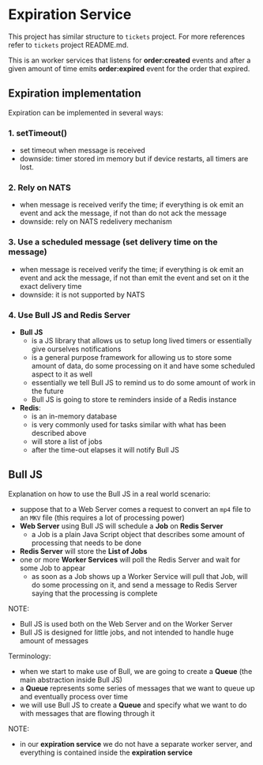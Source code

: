 # Expiration Service

This project has similar structure to `tickets` project. For more references refer to `tickets` project README.md.

This is an worker services that listens for **order:created** events and after a given amount of time emits **order:expired** event for the order that expired.

## Expiration implementation

Expiration can be implemented in several ways:

### 1. setTimeout()

- set timeout when message is received
- downside: timer stored im memory but if device restarts, all timers are lost.

### 2. Rely on NATS

- when message is received verify the time; if everything is ok emit an event and ack the message, if not than do not ack the message
- downside: rely on NATS redelivery mechanism

### 3. Use a scheduled message (set delivery time on the message)

- when message is received verify the time; if everything is ok emit an event and ack the message, if not than emit the event and set on it the exact delivery time
- downside: it is not supported by NATS

### 4. Use Bull JS and Redis Server

- **Bull JS**
  - is a JS library that allows us to setup long lived timers or essentially give ourselves notifications
  - is a general purpose framework for allowing us to store some amount of data, do some processing on it and have some scheduled aspect to it as well
  - essentially we tell Bull JS to remind us to do some amount of work in the future
  - Bull JS is going to store te reminders inside of a Redis instance
- **Redis**:
  - is an in-memory database
  - is very commonly used for tasks similar with what has been described above
  - will store a list of jobs
  - after the time-out elapses it will notify Bull JS

## Bull JS

Explanation on how to use the Bull JS in a real world scenario:

- suppose that to a Web Server comes a request to convert an `mp4` file to an `MKV` file (this requires a lot of processing power)
- **Web Server** using Bull JS will schedule a **Job** on **Redis Server**
  - a Job is a plain Java Script object that describes some amount of processing that needs to be done
- **Redis Server** will store the **List of Jobs**
- one or more **Worker Services** will poll the Redis Server and wait for some Job to appear
  - as soon as a Job shows up a Worker Service will pull that Job, will do some processing on it, and send a message to Redis Server saying that the processing is complete

NOTE:

- Bull JS is used both on the Web Server and on the Worker Server
- Bull JS is designed for little jobs, and not intended to handle huge amount of messages

Terminology:

- when we start to make use of Bull, we are going to create a **Queue** (the main abstraction inside Bull JS)
- a **Queue** represents some series of messages that we want to queue up and eventually process over time
- we will use Bull JS to create a **Queue** and specify what we want to do with messages that are flowing through it

NOTE:

- in our **expiration service** we do not have a separate worker server, and everything is contained inside the **expiration service**
